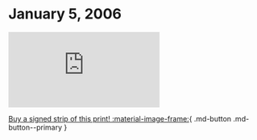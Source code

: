 # January 5, 2006

![](https://www.achewood.com/comic.php?date=01052006)

[Buy a signed strip of this print! :material-image-frame:](https://achewood-holiday-pop-up.myshopify.com/products/strip#01052006){ .md-button .md-button--primary }
